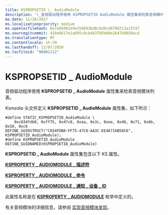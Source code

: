 ```yaml
---
title: KSPROPSETID \_ AudioModule
description: '\_音频驱动程序使用 KSPROPSETID AudioModule 属性集来检索音频模块列表。'
ms.date: 11/28/2017
ms.localizationpriority: medium
ms.openlocfilehash: 6e7a95002e9e3580936d8cbd9cd8706213a15fd7
ms.sourcegitcommit: 418e6617e2a695c9cb4b37b5b60e264760858acd
ms.translationtype: MT
ms.contentlocale: zh-CN
ms.lasthandoff: 12/07/2020
ms.locfileid: "96801112"
---
```

# <a name="kspropsetid_audiomodule"></a>KSPROPSETID \_ AudioModule


音频驱动程序使用 **KSPROPSETID \_ AudioModule** 属性集来检索音频模块列表。

*Ksmedia* 头文件定义 **KSPROPSETID \_ AudioModule** 属性集，如下所示：

``` syntax
#define STATIC_KSPROPSETID_AudioModule \
    0xc034fdb0, 0xff75, 0x47c8, 0xaa, 0x3c, 0xee, 0x46, 0x71, 0x6b, 0x50, 0xc6
DEFINE_GUIDSTRUCT("C034FDB0-FF75-47C8-AA3C-EE46716B50C6", KSPROPSETID_AudioModule);
#define KSPROPSETID_AudioModule DEFINE_GUIDNAMED(KSPROPSETID_AudioModule)
```

**KSPROPSETID \_ AudioModule** 属性集包含以下 KS 属性。

[**KSPROPERTY \_ AUDIOMODULE \_ 描述符**](ksproperty-audiomodule-descriptors.md)

[**KSPROPERTY \_ AUDIOMODULE \_ 命令**](ksproperty-audiomodule-command.md)

[**KSPROPERTY \_ AUDIOMODULE \_ 通知 \_ 设备 \_ ID**](ksproperty-audiomodule-notification-device-id.md)

此属性名称是在 [**KSPROPERTY \_ AUDIOMODULE**](ksproperty-audiomodule.md) 枚举中定义的。

有关音频模块的详细信息，请参阅 [实现音频模块发现](./implementing-audio-module-communication.md)。

 

